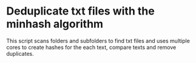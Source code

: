 # Deduplicate txt files with the minhash algorithm

This script scans folders and subfolders to find txt files and 
uses multiple cores to create hashes for the each text, compare texts and remove duplicates.
